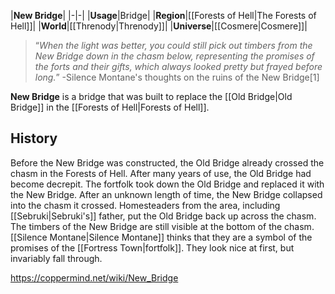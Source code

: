 |**New Bridge**|
|-|-|
|**Usage**|Bridge|
|**Region**|[[Forests of Hell\|The Forests of Hell]]|
|**World**|[[Threnody\|Threnody]]|
|**Universe**|[[Cosmere\|Cosmere]]|

>“*When the light was better, you could still pick out timbers from the New Bridge down in the chasm below, representing the promises of the forts and their gifts, which always looked pretty but frayed before long.*”
\-Silence Montane's thoughts on the ruins of the New Bridge[1]

**New Bridge** is a bridge that was built to replace the [[Old Bridge\|Old Bridge]] in the [[Forests of Hell\|Forests of Hell]].

## History
Before the New Bridge was constructed, the Old Bridge already crossed the chasm in the Forests of Hell. After many years of use, the Old Bridge had become decrepit. The fortfolk took down the Old Bridge and replaced it with the New Bridge. After an unknown length of time, the New Bridge collapsed into the chasm it crossed. Homesteaders from the area, including [[Sebruki\|Sebruki's]] father, put the Old Bridge back up across the chasm. The timbers of the New Bridge are still visible at the bottom of the chasm. [[Silence Montane\|Silence Montane]] thinks that they are a symbol of the promises of the [[Fortress Town\|fortfolk]]. They look nice at first, but invariably fall through.



https://coppermind.net/wiki/New_Bridge
